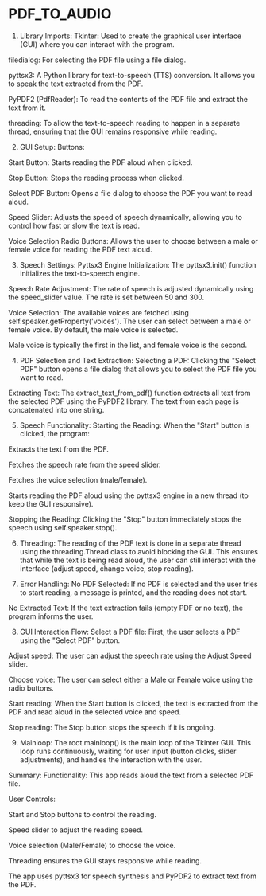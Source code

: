 # PDF_TO_AUDIO
1. Library Imports:
Tkinter: Used to create the graphical user interface (GUI) where you can interact with the program.

filedialog: For selecting the PDF file using a file dialog.

pyttsx3: A Python library for text-to-speech (TTS) conversion. It allows you to speak the text extracted from the PDF.

PyPDF2 (PdfReader): To read the contents of the PDF file and extract the text from it.

threading: To allow the text-to-speech reading to happen in a separate thread, ensuring that the GUI remains responsive while reading.

2. GUI Setup:
Buttons:

Start Button: Starts reading the PDF aloud when clicked.

Stop Button: Stops the reading process when clicked.

Select PDF Button: Opens a file dialog to choose the PDF you want to read aloud.

Speed Slider: Adjusts the speed of speech dynamically, allowing you to control how fast or slow the text is read.

Voice Selection Radio Buttons: Allows the user to choose between a male or female voice for reading the PDF text aloud.

3. Speech Settings:
Pyttsx3 Engine Initialization: The pyttsx3.init() function initializes the text-to-speech engine.

Speech Rate Adjustment: The rate of speech is adjusted dynamically using the speed_slider value. The rate is set between 50 and 300.

Voice Selection: The available voices are fetched using self.speaker.getProperty('voices'). The user can select between a male or female voice. By default, the male voice is selected.

Male voice is typically the first in the list, and female voice is the second.

4. PDF Selection and Text Extraction:
Selecting a PDF: Clicking the "Select PDF" button opens a file dialog that allows you to select the PDF file you want to read.

Extracting Text: The extract_text_from_pdf() function extracts all text from the selected PDF using the PyPDF2 library. The text from each page is concatenated into one string.

5. Speech Functionality:
Starting the Reading: When the "Start" button is clicked, the program:

Extracts the text from the PDF.

Fetches the speech rate from the speed slider.

Fetches the voice selection (male/female).

Starts reading the PDF aloud using the pyttsx3 engine in a new thread (to keep the GUI responsive).

Stopping the Reading: Clicking the "Stop" button immediately stops the speech using self.speaker.stop().

6. Threading:
The reading of the PDF text is done in a separate thread using the threading.Thread class to avoid blocking the GUI. This ensures that while the text is being read aloud, the user can still interact with the interface (adjust speed, change voice, stop reading).

7. Error Handling:
No PDF Selected: If no PDF is selected and the user tries to start reading, a message is printed, and the reading does not start.

No Extracted Text: If the text extraction fails (empty PDF or no text), the program informs the user.

8. GUI Interaction Flow:
Select a PDF file: First, the user selects a PDF using the "Select PDF" button.

Adjust speed: The user can adjust the speech rate using the Adjust Speed slider.

Choose voice: The user can select either a Male or Female voice using the radio buttons.

Start reading: When the Start button is clicked, the text is extracted from the PDF and read aloud in the selected voice and speed.

Stop reading: The Stop button stops the speech if it is ongoing.

9. Mainloop:
The root.mainloop() is the main loop of the Tkinter GUI. This loop runs continuously, waiting for user input (button clicks, slider adjustments), and handles the interaction with the user.

Summary:
Functionality: This app reads aloud the text from a selected PDF file.

User Controls:

Start and Stop buttons to control the reading.

Speed slider to adjust the reading speed.

Voice selection (Male/Female) to choose the voice.

Threading ensures the GUI stays responsive while reading.

The app uses pyttsx3 for speech synthesis and PyPDF2 to extract text from the PDF.
